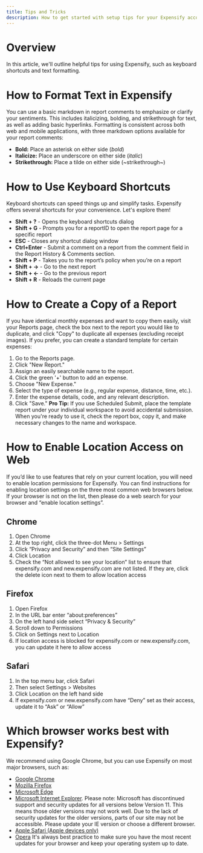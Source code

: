 ```yaml
---
title: Tips and Tricks
description: How to get started with setup tips for your Expensify account
---
```


# Overview
In this article, we'll outline helpful tips for using Expensify, such as keyboard shortcuts and text formatting.

# How to Format Text in Expensify
You can use a basic markdown in report comments to emphasize or clarify your sentiments. This includes italicizing, bolding, and strikethrough for text, as well as adding basic hyperlinks.
Formatting is consistent across both web and mobile applications, with three markdown options available for your report comments:
- **Bold:** Place an asterisk on either side (*bold*)
- **Italicize:** Place an underscore on either side (_italic_)
- **Strikethrough:** Place a tilde on either side (~strikethrough~)

# How to Use Keyboard Shortcuts
Keyboard shortcuts can speed things up and simplify tasks. Expensify offers several shortcuts for your convenience. Let's explore them!
- **Shift + ?** - Opens the keyboard shortcuts dialog
- **Shift + G** - Prompts you for a reportID to open the report page for a specific report
- **ESC** - Closes any shortcut dialog window
- **Ctrl+Enter** - Submit a comment on a report from the comment field in the Report History & Comments section.
- **Shift + P** - Takes you to the report’s policy when you’re on a report
- **Shift + →** - Go to the next report
- **Shift + ←** - Go to the previous report
- **Shift + R** - Reloads the current page
  
# How to Create a Copy of a Report
If you have identical monthly expenses and want to copy them easily, visit your Reports page, check the box next to the report you would like to duplicate, and click "Copy" to duplicate all expenses (excluding receipt images).
If you prefer, you can create a standard template for certain expenses:
1. Go to the Reports page.
2. Click "New Report."
3. Assign an easily searchable name to the report.
4. Click the green '+' button to add an expense.
5. Choose "New Expense."
6. Select the type of expense (e.g., regular expense, distance, time, etc.).
7. Enter the expense details, code, and any relevant description.
8. Click "Save."
**Pro Tip:** If you use Scheduled Submit, place the template report under your individual workspace to avoid accidental submission. When you're ready to use it, check the report box, copy it, and make necessary changes to the name and workspace.

# How to Enable Location Access on Web
If you’d like to use features that rely on your current location, you will need to enable location permissions for Expensify. You can find instructions for enabling location settings on the three most common web browsers below. If your browser is not on the list, then please do a web search for your browser and “enable location settings”.

## Chrome
1. Open Chrome
2. At the top right, click the three-dot Menu > Settings
3. Click “Privacy and Security” and then “Site Settings”
4. Click Location
5. Check the “Not allowed to see your location” list to ensure that expensify.com and new.expensify.com are not listed. If they are, click the delete icon next to them to allow location access

## Firefox
1. Open Firefox
2. In the URL bar enter “about:preferences”
3. On the left hand side select “Privacy & Security”
4. Scroll down to Permissions
5. Click on Settings next to Location
6. If location access is blocked for expensify.com or new.expensify.com, you can update it here to allow access

## Safari
1. In the top menu bar, click Safari
2. Then select Settings > Websites
3. Click Location on the left hand side
4. If expensify.com or new.expensify.com have “Deny” set as their access, update it to “Ask” or “Allow”

# Which browser works best with Expensify?
We recommend using Google Chrome, but you can use Expensify on most major browsers, such as:
- [Google Chrome](https://google.com/chrome/)
- [Mozilla Firefox](https://mozilla.com/firefox)
- [Microsoft Edge](https://microsoft.com/edge)
- [Microsoft Internet Explorer](https://microsoft.com/ie). Please note: Microsoft has discontinued support and security updates for all versions below Version 11. This means those older versions may not work well. Due to the lack of security updates for the older versions, parts of our site may not be accessible. Please update your IE version or choose a different browser.
- [Apple Safari (Apple devices only)](https://apple.com/safari)
- [Opera](https://opera.com)
It's always best practice to make sure you have the most recent updates for your browser and keep your operating system up to date.
